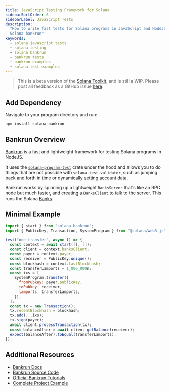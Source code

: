 ```yaml
---
title: JavaScript Testing Framework for Solana
sidebarSortOrder: 6
sidebarLabel: JavaScript Tests
description:
  "How to write fast tests for Solana programs in JavaScript and NodeJS using
  Solana bankrun"
keywords:
  - solana javascript tests
  - solana testing
  - solana bankrun
  - bankrun tests
  - bankrun examples
  - solana test examples
---
```


> This is a beta version of the [Solana Toolkit](/docs/toolkit/index.md), and is
> still a WIP. Please post all feedback as a GitHub issue
> [here](https://github.com/solana-foundation/developer-content/issues/new?title=%5Btoolkit%5D%20).

## Add Dependency

Navigate to your program directory and run:

```shell
npm install solana-bankrun
```

## Bankrun Overview

[Bankrun](https://github.com/kevinheavey/solana-bankrun) is a fast and
lightweight framework for testing Solana programs in NodeJS.

It uses the
[`solana-program-test`](https://crates.io/crates/solana-program-test) crate
under the hood and allows you to do things that are not possible with
`solana-test-validator`, such as jumping back and forth in time or dynamically
setting account data.

Bankrun works by spinning up a lightweight `BanksServer` that's like an RPC node
but much faster, and creating a `BanksClient` to talk to the server. This runs
the Solana
[Banks](https://github.com/solana-labs/solana/blob/master/runtime/src/bank.rs).

## Minimal Example

```javascript
import { start } from "solana-bankrun";
import { PublicKey, Transaction, SystemProgram } from "@solana/web3.js";

test("one transfer", async () => {
  const context = await start([], []);
  const client = context.banksClient;
  const payer = context.payer;
  const receiver = PublicKey.unique();
  const blockhash = context.lastBlockhash;
  const transferLamports = 1_000_000n;
  const ixs = [
    SystemProgram.transfer({
      fromPubkey: payer.publicKey,
      toPubkey: receiver,
      lamports: transferLamports,
    }),
  ];
  const tx = new Transaction();
  tx.recentBlockhash = blockhash;
  tx.add(...ixs);
  tx.sign(payer);
  await client.processTransaction(tx);
  const balanceAfter = await client.getBalance(receiver);
  expect(balanceAfter).toEqual(transferLamports);
});
```

## Additional Resources

- [Bankrun Docs](https://kevinheavey.github.io/solana-bankrun/)
- [Bankrun Source Code](https://github.com/kevinheavey/solana-bankrun)
- [Official Bankrun Tutorials](https://kevinheavey.github.io/solana-bankrun/tutorial/)
- [Complete Project Example](https://github.com/solana-developers/developer-bootcamp-2024/tree/main/project-2-voting/anchor/tests)
